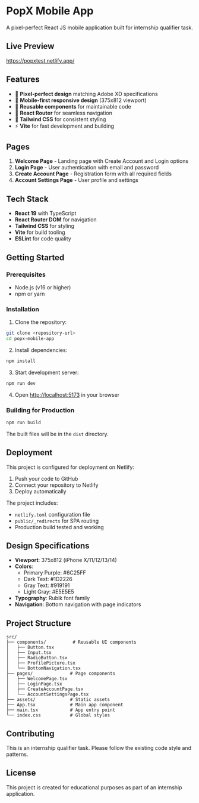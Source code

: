 # PopX Mobile App

A pixel-perfect React JS mobile application built for internship qualifier task.

## Live Preview 

https://popxtest.netlify.app/

## Features

- 🎨 **Pixel-perfect design** matching Adobe XD specifications
- 📱 **Mobile-first responsive design** (375x812 viewport)
- 🧩 **Reusable components** for maintainable code
- 🚀 **React Router** for seamless navigation
- 🎯 **Tailwind CSS** for consistent styling
- ⚡ **Vite** for fast development and building

## Pages

1. **Welcome Page** - Landing page with Create Account and Login options
2. **Login Page** - User authentication with email and password
3. **Create Account Page** - Registration form with all required fields
4. **Account Settings Page** - User profile and settings

## Tech Stack

- **React 19** with TypeScript
- **React Router DOM** for navigation
- **Tailwind CSS** for styling
- **Vite** for build tooling
- **ESLint** for code quality

## Getting Started

### Prerequisites

- Node.js (v16 or higher)
- npm or yarn

### Installation

1. Clone the repository:

```bash
git clone <repository-url>
cd popx-mobile-app
```

2. Install dependencies:

```bash
npm install
```

3. Start development server:

```bash
npm run dev
```

4. Open [http://localhost:5173](http://localhost:5173) in your browser

### Building for Production

```bash
npm run build
```

The built files will be in the `dist` directory.

## Deployment

This project is configured for deployment on Netlify:

1. Push your code to GitHub
2. Connect your repository to Netlify
3. Deploy automatically

The project includes:

- `netlify.toml` configuration file
- `public/_redirects` for SPA routing
- Production build tested and working

## Design Specifications

- **Viewport**: 375x812 (iPhone X/11/12/13/14)
- **Colors**:
  - Primary Purple: #6C25FF
  - Dark Text: #1D2226
  - Gray Text: #919191
  - Light Gray: #E5E5E5
- **Typography**: Rubik font family
- **Navigation**: Bottom navigation with page indicators

## Project Structure

```
src/
├── components/          # Reusable UI components
│   ├── Button.tsx
│   ├── Input.tsx
│   ├── RadioButton.tsx
│   ├── ProfilePicture.tsx
│   └── BottomNavigation.tsx
├── pages/              # Page components
│   ├── WelcomePage.tsx
│   ├── LoginPage.tsx
│   ├── CreateAccountPage.tsx
│   └── AccountSettingsPage.tsx
├── assets/             # Static assets
├── App.tsx             # Main app component
├── main.tsx            # App entry point
└── index.css           # Global styles
```

## Contributing

This is an internship qualifier task. Please follow the existing code style and patterns.

## License

This project is created for educational purposes as part of an internship application.
